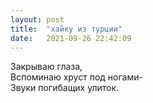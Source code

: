```yaml
---
layout: post
title:  "хайку из турции"
date:   2021-09-26 22:42:09
---
```


Закрываю глаза,<br>
Вспоминаю хруст под ногами-<br>
Звуки погибащих улиток.
